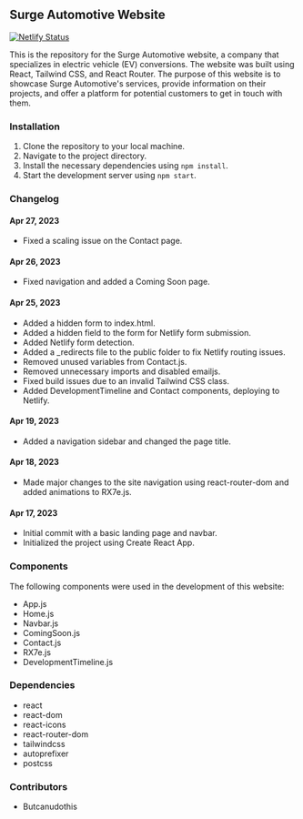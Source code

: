 ## Surge Automotive Website 

[![Netlify Status](https://api.netlify.com/api/v1/badges/582f90eb-9f22-4b1d-a78b-74afab3e44b4/deploy-status)](https://app.netlify.com/sites/butcanudothis-surgeautomotive/deploys)

This is the repository for the Surge Automotive website, a company that specializes in electric vehicle (EV) conversions. The website was built using React, Tailwind CSS, and React Router. The purpose of this website is to showcase Surge Automotive's services, provide information on their projects, and offer a platform for potential customers to get in touch with them.

### Installation

1. Clone the repository to your local machine.
2. Navigate to the project directory.
3. Install the necessary dependencies using `npm install`.
4. Start the development server using `npm start`.

### Changelog

#### Apr 27, 2023
- Fixed a scaling issue on the Contact page.

#### Apr 26, 2023
- Fixed navigation and added a Coming Soon page.

#### Apr 25, 2023
- Added a hidden form to index.html.
- Added a hidden field to the form for Netlify form submission.
- Added Netlify form detection.
- Added a _redirects file to the public folder to fix Netlify routing issues.
- Removed unused variables from Contact.js.
- Removed unnecessary imports and disabled emailjs.
- Fixed build issues due to an invalid Tailwind CSS class.
- Added DevelopmentTimeline and Contact components, deploying to Netlify.

#### Apr 19, 2023
- Added a navigation sidebar and changed the page title.

#### Apr 18, 2023
- Made major changes to the site navigation using react-router-dom and added animations to RX7e.js.

#### Apr 17, 2023
- Initial commit with a basic landing page and navbar.
- Initialized the project using Create React App.

### Components

The following components were used in the development of this website:
- App.js
- Home.js
- Navbar.js
- ComingSoon.js
- Contact.js
- RX7e.js
- DevelopmentTimeline.js

### Dependencies

- react
- react-dom
- react-icons
- react-router-dom
- tailwindcss
- autoprefixer
- postcss

### Contributors

- Butcanudothis

